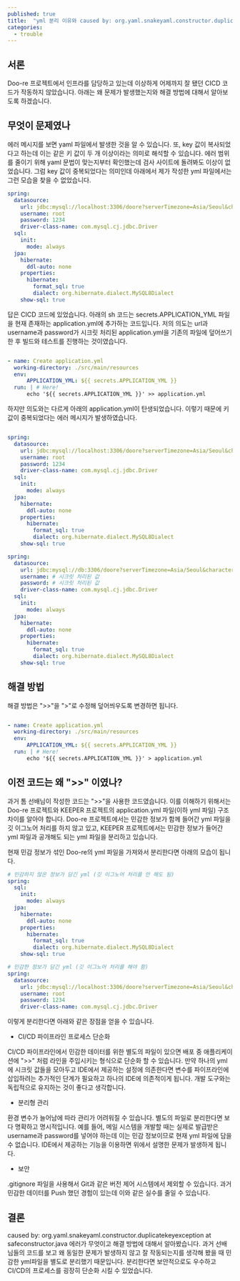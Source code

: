 ```yaml
---
published: true
title:  "yml 분리 이유와 caused by: org.yaml.snakeyaml.constructor.duplicatekeyexception at safeconstructor.java 에러 해결"
categories:
  - trouble
---
```


## 서론

Doo-re 프로젝트에서 인프라를 담당하고 있는데 이상하게 어제까지 잘 됐던 CICD 코드가 작동하지 않았습니다. 아래는 왜 문제가 발생했는지와 해결 방법에 대해서 알아보도록 하겠습니다. 

## 무엇이 문제였나

에러 메시지를 보면 yaml 파일에서 발생한 것을 알 수 있습니다. 또, key 값이 복사되었다고 하는데 이는 같은 키 값이 두 개 이상이라는 의미로 해석할 수 있습니다. 에러 범위를 줄이기 위해 yaml 문법이 맞는지부터 확인했는데 검사 사이트에 돌려봐도 이상이 없었습니다. 그럼 key 값이 중복되었다는 의미인데 아래에서 제가 작성한 yml 파일에서는 그런 모습을 찾을 수 없었습니다.

~~~yaml
spring:
  datasource:
    url: jdbc:mysql://localhost:3306/doore?serverTimezone=Asia/Seoul&characterEncoding=UTF-8
    username: root
    password: 1234
    driver-class-name: com.mysql.cj.jdbc.Driver
  sql:
    init:
      mode: always
  jpa:
    hibernate:
      ddl-auto: none
    properties:
      hibernate:
        format_sql: true
        dialect: org.hibernate.dialect.MySQL8Dialect
    show-sql: true
~~~

답은 CICD 코드에 있었습니다. 아래의 sh 코드는 secrets.APPLICATION_YML 파일을 현재 존재하는 application.yml에 추가하는 코드입니다. 저의 의도는 url과 username과 password가 시크릿 처리된 application.yml을 기존의 파일에 덮어쓰기 한 후 빌드와 테스트를 진행하는 것이였습니다.

~~~yml

- name: Create application.yml
  working-directory: ./src/main/resources
  env:
      APPLICATION_YML: ${{ secrets.APPLICATION_YML }}
  run: | # Here!
      echo '${{ secrets.APPLICATION_YML }}' >> application.yml 

~~~

하지만 의도와는 다르게 아래의 application.yml이 탄생되었습니다. 이렇기 때문에 키 값이 중복되었다는 에러 메시지가 발생하였습니다.

~~~yml

spring:
  datasource:
    url: jdbc:mysql://localhost:3306/doore?serverTimezone=Asia/Seoul&characterEncoding=UTF-8
    username: root
    password: 1234
    driver-class-name: com.mysql.cj.jdbc.Driver
  sql:
    init:
      mode: always
  jpa:
    hibernate:
      ddl-auto: none
    properties:
      hibernate:
        format_sql: true
        dialect: org.hibernate.dialect.MySQL8Dialect
    show-sql: true

spring:
  datasource:
    url: jdbc:mysql://db:3306/doore?serverTimezone=Asia/Seoul&characterEncoding=UTF-8
    username: # 시크릿 처리된 값
    password: # 시크릿 처리된 값
    driver-class-name: com.mysql.cj.jdbc.Driver
  sql:
    init:
      mode: always
  jpa:
    hibernate:
      ddl-auto: none
    properties:
      hibernate:
        format_sql: true
        dialect: org.hibernate.dialect.MySQL8Dialect
    show-sql: true

~~~

## 해결 방법

해결 방법은 ">>"을 ">"로 수정해 덮어씌우도록 변경하면 됩니다.

~~~yml

- name: Create application.yml
  working-directory: ./src/main/resources
  env:
      APPLICATION_YML: ${{ secrets.APPLICATION_YML }}
  run: | # Here!
      echo '${{ secrets.APPLICATION_YML }}' > application.yml 

~~~

## 이전 코드는 왜 ">>" 이였나?

과거 톰 선배님이 작성한 코드는 ">>"을 사용한 코드였습니다. 이를 이해하기 위해서는 Doo-re 프로젝트와 KEEPER 프로젝트의 application.yml 파일(이하 yml 파일) 구조 차이를 알아야 합니다. Doo-re 프로젝트에서는 민감한 정보가 함께 들어간 yml 파일을 깃 이그노어 처리를 하지 않고 있고, KEEPER 프로젝트에서는 민감한 정보가 들어간 yml 파일과 공개해도 되는 yml 파일을 분리하고 있습니다.

현재 민감 정보가 섞인 Doo-re의 yml 파일을 가져와서 분리한다면 아래의 모습이 됩니다.

~~~yml
# 민감하지 않은 정보가 담긴 yml (깃 이그노어 처리를 안 해도 됨)
spring:
  sql:
    init:
      mode: always
  jpa:
    hibernate:
      ddl-auto: none
    properties:
      hibernate:
        format_sql: true
        dialect: org.hibernate.dialect.MySQL8Dialect
    show-sql: true
~~~

~~~yml
# 민감한 정보가 담긴 yml (깃 이그노어 처리를 해야 함)
spring:
  datasource:
    url: jdbc:mysql://localhost:3306/doore?serverTimezone=Asia/Seoul&characterEncoding=UTF-8
    username: root
    password: 1234
    driver-class-name: com.mysql.cj.jdbc.Driver
~~~

이렇게 분리한다면 아래와 같은 장점을 얻을 수 있습니다.

- CI/CD 파이프라인 프로세스 단순화

CI/CD 파이프라인에서 민감한 데이터를 위한 별도의 파일이 있으면 배포 중 애플리케이션에 ">>" 처럼 라인을 주입시키는 형식으로 단순화 할 수 있습니다. 만약 하나의 yml에 시크릿 값들을 모아두고 IDE에서 제공하는 설정에 의존한다면 변수를 파이프라인에 삽입하려는 추가적인 단계가 필요하고 하나의 IDE에 의존적이게 됩니다. 개발 도구와는 독립적으로 유지하는 것이 좋다고 생각합니다.

- 분리형 관리

환경 변수가 늘어남에 따라 관리가 어려워질 수 있습니다. 별도의 파일로 분리한다면 보다 명확하고 명시적입니다. 예를 들어, 메일 시스템을 개발할 때는 실제로 발급받은 username과 password를 넣어야 하는데 이는 민감 정보이므로 현재 yml 파일에 담을 수 없습니다. IDE에서 제공하는 기능을 이용하면 위에서 설명한 문제가 발생하게 됩니다.

- 보안

.gitignore 파일을 사용해서 Git과 같은 버전 제어 시스템에서 제외할 수 있습니다. 과거 민감한 데이터를 Push 했던 경험이 있는데 이와 같은 실수를 줄일 수 있습니다.



## 결론

caused by: org.yaml.snakeyaml.constructor.duplicatekeyexception at safeconstructor.java 에러가 무엇이고 해결 방법에 대해서 알아봤습니다. 과거 선배님들의 코드를 보고 왜 동일한 문제가 발생하지 않고 잘 작동되는지를 생각해 봤을 때 민감한 yml파일을 별도로 분리했기 때문입니다. 분리한다면 보안적으로도 우수하고 CI/CD의 프로세스를 굉장히 단순화 시킬 수 있었습니다.
